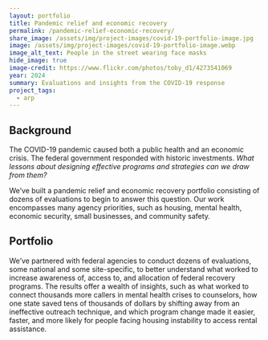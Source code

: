 ```yaml
---
layout: portfolio
title: Pandemic relief and economic recovery
permalink: /pandemic-relief-economic-recovery/
share_image: /assets/img/project-images/covid-19-portfolio-image.jpg
image: /assets/img/project-images/covid-19-portfolio-image.webp
image_alt_text: People in the street wearing face masks
hide_image: true
image-credit: https://www.flickr.com/photos/toby_d1/4273541069
year: 2024
summary: Evaluations and insights from the COVID-19 response
project_tags:
  - arp
---
```

## Background
The COVID-19 pandemic caused both a public health and an economic crisis. The federal government responded with historic investments. <i>What lessons about designing effective programs and strategies can we draw from them?</i>

We’ve built a pandemic relief and economic recovery portfolio consisting of dozens of evaluations to begin to answer this question. Our work encompasses many agency priorities, such as housing, mental health, economic security, small businesses, and community safety.

## Portfolio
We’ve partnered with federal agencies to conduct dozens of evaluations, some national and some site-specific, to better understand what worked to increase awareness of, access to, and allocation of federal recovery programs. The results offer a wealth of insights, such as what worked to connect thousands more callers in mental health crises to counselors, how one state saved tens of thousands of dollars by shifting away from an ineffective outreach technique, and which program change made it easier, faster, and more likely for people facing housing instability to access rental assistance.
